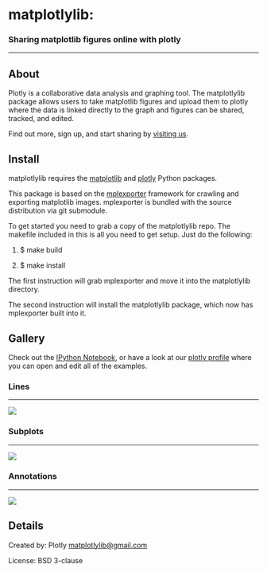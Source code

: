 # matplotlylib:


### Sharing matplotlib figures online with plotly
------------------------------

About 
-----

Plotly is a collaborative data analysis and graphing tool. The matplotlylib package allows users to take matplotlib figures and upload them to plotly where the data is linked directly to the graph and figures can be shared, tracked, and edited.

Find out more, sign up, and start sharing by [visiting us](https://plot.ly/).

Install
-------
matplotlylib requires the [matplotlib](http://matplotlib.org)  and [plotly](https://github.com/plotly/python-api) Python packages.

This package is based on the [mplexporter](http://github.com/mpld3/mplexporter) framework for crawling and exporting matplotlib images. mplexporter is bundled with the source distribution via git submodule.

To get started you need to grab a copy of the matplotlylib repo. The makefile included in this is all you need to get setup. Just do the following:

1. $ make build

2. $ make install

The first instruction will grab mplexporter and move it into the matplotlylib directory.

The second instruction will install the matplotlylib package, which now has mplexporter built into it.

Gallery
-------
Check out the [IPython Notebook](https://github.com/mpld3/matplotlylib/blob/master/notebooks/Plotly%20and%20mpld3.ipynb), or have a look at our [plotly profile](https://plot.ly/~mpld3/) where you can open and edit all of the examples.

### Lines
---------
![](https://jackdev_img.s3.amazonaws.com/mpld3/5/HB96YZULTAYRO4ESY3KSQTHHQ66MKR.png?Signature=2wpXJDRpBR7jj6IFOarB%2FTwUlfI%3D&Expires=1494330025&AWSAccessKeyId=AKIAIBZ7BBOARABGY22Q)

### Subplots
------------
![](https://jackdev_img.s3.amazonaws.com/mpld3/6/IR77LZ7VPRBWQDQZR6B7W3TW5PKV83.png?Signature=E2dpApvAEwmbX%2BWF64ofRiTfXjU%3D&Expires=1494330207&AWSAccessKeyId=AKIAIBZ7BBOARABGY22Q)

### Annotations
---------------
![](https://jackdev_img.s3.amazonaws.com/mpld3/7/IWFWG4V7RPK2KTSZT14G2S5ISX4Q94.png?Signature=tG4Bu4t95NESr3z7M78ONGTzvjY%3D&Expires=1494330303&AWSAccessKeyId=AKIAIBZ7BBOARABGY22Q)

Details
-------
Created by: Plotly <matplotlylib@gmail.com>

License: BSD 3-clause